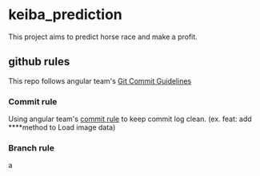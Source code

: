 # keiba_prediction

This project aims to predict horse race and make a profit.

## github rules

This repo follows angular team's [Git Commit Guidelines](https://github.com/angular/angular.js/blob/master/DEVELOPERS.md#type)

### Commit rule

Using angular team's [commit rule](https://github.com/angular/angular.js/blob/master/DEVELOPERS.md#type)
to keep commit log clean. (ex. feat: add ****method to Load image data)

### Branch rule

a
